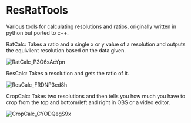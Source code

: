 # ResRatTools
Various tools for calculating resolutions and ratios, originally written in python but ported to c++.

RatCalc: Takes a ratio and a single x or y value of a resolution and outputs the equivilent resolution based on the data given.

![RatCalc_P3O6sAcYpn](https://user-images.githubusercontent.com/26724236/147045209-b56b3d54-7a93-4711-8469-61a8ae9af360.png)


ResCalc: Takes a resolution and gets the ratio of it.

![ResCalc_FRDNP3ed8h](https://user-images.githubusercontent.com/26724236/147045173-21111b8d-84be-43a6-bc51-c1f9af89bd3e.png)

CropCalc: Takes two resolutions and then tells you how much you have to crop from the top and bottom/left and right in OBS or a video editor.

![CropCalc_CYODQegS9x](https://user-images.githubusercontent.com/26724236/147045842-01ff4709-2078-4241-adf1-13d139cf3ce8.png)
